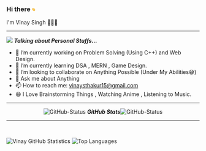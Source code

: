 ### Hi there <img src="https://raw.githubusercontent.com/ABSphreak/ABSphreak/master/gifs/Hi.gif" width="10px">

I'm Vinay Singh 🙋🏻‍♂️
<hr>

<img src="https://media.giphy.com/media/ObNTw8Uzwy6KQ/giphy.gif" width="10px">&nbsp;***Talking about Personal Stuffs...***

- 🔭 I’m currently working on Problem Solving (Using C++) and Web Design.
- 🌱 I’m currently learning DSA , MERN , Game Design.
- 👯 I’m looking to collaborate on Anything Possible (Under My Abilities😅)
- 💬 Ask me about Anything
- 📫 How to reach me: vinaysthakur15@gmail.com
- 😄 I Love Brainstorming Things , Watching Anime , Listening to Music.
<hr>
<p align="center">
 <img src="https://cultofthepartyparrot.com/parrots/hd/DealWithItParrot.gif" width="30" height="30" alt="GitHub-Status"/>&nbsp;<i><b>GitHub Stats</b></i><img src="https://cultofthepartyparrot.com/parrots/hd/DealWithItParrot.gif" width="30" height="30" alt="GitHub-Status"/></p>
<hr>
<br>

![Vinay GitHub Statistics](https://github-readme-streak-stats.herokuapp.com/?user=KingVinay&theme=radical)  ![Top Languages](https://github-readme-stats.vercel.app/api/top-langs/?username=KingVinay&theme=radical)

